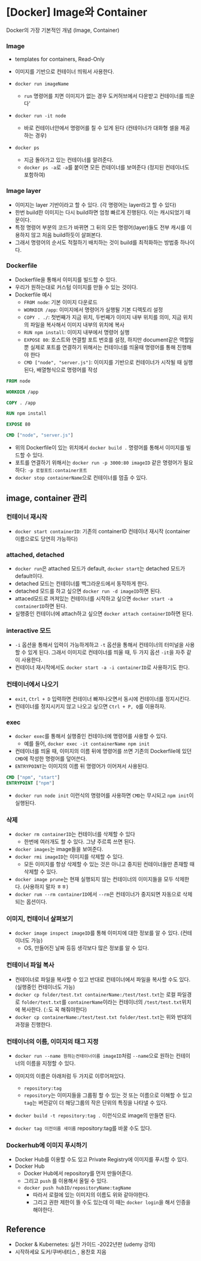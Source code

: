# [Docker] Image와 Container


Docker의 가장 기본적인 개념 (Image, Container)

<!--more-->

### Image

- templates for containers, Read-Only
- 이미지를 기반으로 컨테이너 띄워서 사용한다.

- `docker run imageName`
  - `run` 명령어를 치면 이미지가 없는 경우 도커허브에서 다운받고 컨테이너를 띄운다'
- `docker run -it node`
  - 바로 컨테이너안에서 명령어를 칠 수 있게 된다 (컨테이너가 대화형 셀을 제공하는 경우)
- `docker ps`
  - 지금 돌아가고 있는 컨테이너를 알려준다.
  - `docker ps -a`로 `-a`를 붙이면 모든 컨테이너를 보여준다 (정지된 컨테이너도 포함하여)

### Image layer

- 이미지는 layer 기반이라고 할 수 있다. (각 명령어는 layer라고 할 수 있다)
- 한번 build한 이미지는 다시 build하면 엄청 빠르게 진행된다. 이는 캐시되었기 때문이다.
- 특정 명령어 부분의 코드가 바뀌면 그 뒤의 모든 명령어(layer)들도 전부 캐시를 이용하지 않고 처음 build하듯이 살펴본다.
- 그래서 명령어의 순서도 적절하기 배치하는 것이 build를 최적화하는 방법중 하나이다.

### Dockerfile

- Dockerfile을 통해서 이미지를 빌드할 수 있다.
- 우리가 원하는대로 커스텀 이미지를 만들 수 있는 것이다.
- Dockerfile 예시
  - `FROM node`: 기본 이미지 다운로드
  - `WORKDIR /app`: 이미지에서 명령어가 실행될 기본 디렉토리 설정
  - `COPY . ./`: 첫번째가 지금 위치, 두번째가 이미지 내부 위치를 의미, 지금 위치의 파일을 복사해서 이미지 내부의 위치에 복사
  - `RUN npm install`: 이미지 내부에서 명령어 실행
  - `EXPOSE 80`: 호스트와 연결할 포트 번호를 설정, 하지만 document같은 역할일 뿐 실제로 포트를 연결하기 위해서는 컨테이너를 띄울때 명령어를 통해 진행해야 한다
  - `CMD ["node", "server.js"]`: 이미지를 기반으로 컨테이너가 시작될 때 실행된다, 배열형식으로 명령어를 작성

```Dockerfile
FROM node

WORKDIR /app

COPY . /app

RUN npm install

EXPOSE 80

CMD ["node", "server.js"]
```

- 위의 Dockerfile이 있는 위치에서 `docker build .` 명령어를 통해서 이미지를 빌드할 수 있다.
- 포트를 연결하기 위해서는 `docker run -p 3000:80 imageID` 같은 명령어가 필요하다: `-p 로컬포트:container포트`
- `docker stop containerName`으로 컨테이너를 멈출 수 있다.

## image, container 관리

### 컨테이너 재시작

- `docker start containerID`: 기존의 containerID 컨테이너 재시작 (container 이름으로도 당연히 가능하다)

### attached, detached

- `docker run`은 attached 모드가 default, `docker start`는 detached 모드가 default이다.
- detached 모드는 컨테이너를 백그라운드에서 동작하게 한다.
- detached 모드를 하고 싶으면 `docker run -d imageID`하면 된다.
- attaced모드로 꺼져있는 컨테이너를 시작하고 싶으면 `docker start -a containerID`하면 된다.
- 실행중인 컨테이너에 attach하고 싶으면 `docker attach containerID`하면 된다.

### interactive 모드

- `-i` 옵션을 통해서 입력이 가능하게하고 `-t` 옵션을 통해서 컨테이너의 터미널을 사용할 수 있게 된다. 그래서 이미지로 컨테이너를 띄울 때, 두 가지 옵션 `-it`을 자주 같이 사용한다.
- 컨테이너 재시작에서도 `docker start -a -i containerID`로 사용하기도 한다.

### 컨테이너에서 나오기

- `exit`, `Ctrl + D` 입력하면 컨테이너 빠져나오면서 동시에 컨테이너를 정지시킨다.
- 컨테이너를 정지시키지 않고 나오고 싶으면 `Ctrl + P, Q`를 이용하자.

### exec

- `docker exec`를 통해서 실행중인 컨테이너에 명령어를 사용할 수 있다.
  - 예를 들어, `docker exec -it containerName npm init`
- 컨테이너를 띄울 때, 이미지의 이름 뒤에 명령어를 쓰면 기존의 Dockerfile에 있던 `CMD`에 작성한 명령어를 덮어쓴다.
- `ENTRYPOINT`는 이미지의 이름 뒤 명령어가 이어져서 사용된다.

```Dockerfile
CMD ["npm", "start"]
ENTRYPOINT ["npm"]
```

- `docker run node init` 이런식의 명령어를 사용하면 `CMD`는 무시되고 `npm init`이 실행된다.

### 삭제

- `docker rm containerID`는 컨테이너를 삭제할 수 있다
  - 한번에 여러개도 할 수 있다. 그냥 주르륵 쓰면 된다.
- `docker images`는 image들을 보여준다.
- `docker rmi imageID`는 이미지를 삭제할 수 있다.
  - 모든 이미지를 항상 삭제할 수 있는 것은 아니고 중지된 컨테이너들만 존재할 때 삭제할 수 있다.
- `docker image prune`는 현재 실행되지 않는 컨테이너의 이미지들을 모두 삭제한다. (사용하지 말자 ㅎㅎ)
- `docker rum --rm containerID`에서 `--rm`은 컨테이너가 중지되면 자동으로 삭제되는 옵션이다.

### 이미지, 컨테이너 살펴보기

- `docker image inspect imageID`를 통해 이미지에 대한 정보를 알 수 있다. (컨테이너도 가능)
  - OS, 만들어진 날짜 등등 생각보다 많은 정보를 알 수 있다.

### 컨테이너 파일 복사

- 컨테이너로 파일을 복사할 수 있고 반대로 컨테이너에서 파일을 복사할 수도 있다. (실행중인 컨테이너도 가능)
- `docker cp folder/test.txt containerName:/test/test.txt`는 로컬 파일경로 `folder/test.txt`를 `containerName`이라는 컨테이너의 `/test/test.txt`위치에 복사한다. (`:`도 꼭 해줘야한다)
- `docker cp containerName:/test/test.txt folder/test.txt`는 위와 반대의 과정을 진행한다.

### 컨테이너의 이름, 이미지의 태그 지정

- `docker run --name 원하는컨테이너이름 imageID`처럼 `--name`으로 원하는 컨테이너의 이름을 지정할 수 있다.

- 이미지의 이름은 아래처럼 두 가지로 이루어져있다.
  - `repository:tag`
  - `repository`는 이미지들을 그룹핑 할 수 있는 것 또는 이름으로 이해할 수 있고 `tag`는 버전같이 더 해당그룹의 작은 단위의 특징을 나타낼 수 있다.
- `docker build -t repository:tag .` 이런식으로 image의 만들면 된다.
- `docker tag 이전이름 새이름` repository:tag를 바꿀 수도 있다.

### Dockerhub에 이미지 푸시하기

- Docker Hub를 이용할 수도 있고 Private Registry에 이미지를 푸시할 수 있다.
- Docker Hub
  - Docker Hub에서 repository를 먼저 만들어준다.
  - 그리고 `push` 를 이용해서 올릴 수 있다.
  - `docker push hubID/repositoryName:tagName`
    - 따라서 로컬에 있는 이미지의 이름도 위와 같아야한다.
    - 그리고 권한 제한이 뜰 수도 있는데 이 때는 `docker login`을 해서 인증을 해야한다.

## Reference

- Docker & Kubernetes: 실전 가이드 -2022년판 (udemy 강의)
- 시작하세요 도커/쿠버네티스 , 용찬호 지음

